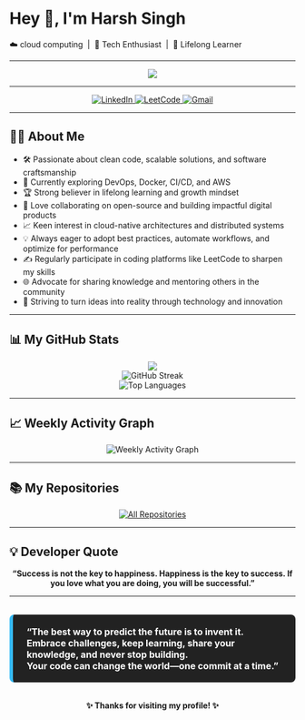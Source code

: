 <!--
**Harsh-sing007/Harsh-sing007** is a ✨ _special_ ✨ repository because its `README.md` (this file) appears on your GitHub profile.
-->

# Hey 👋, I'm Harsh Singh  
☁️ cloud computing &nbsp;|&nbsp; 🚀 Tech Enthusiast &nbsp;|&nbsp; 🧠 Lifelong Learner

---

<p align="center">
  <img src="https://capsule-render.vercel.app/api?type=waving&color=gradient&height=150&section=header&text=🌟%20Keep%20Hustling!%20🌟&fontSize=40&animation=twinkling"/>
</p>

---

<p align="center">
  <a href="https://www.linkedin.com/in/harsh-singh1712/">
    <img src="https://img.shields.io/badge/LinkedIn-0A66C2?style=for-the-badge&logo=linkedin&logoColor=white" alt="LinkedIn"/>
  </a>
  <a href="https://leetcode.com/u/Harshsi17/">
    <img src="https://img.shields.io/badge/LeetCode-FFA116?style=for-the-badge&logo=leetcode&logoColor=black" alt="LeetCode"/>
  </a>
  <a href="mailto:harshsingh45831@gmail.com">
    <img src="https://img.shields.io/badge/Gmail-D14836?style=for-the-badge&logo=gmail&logoColor=white" alt="Gmail"/>
  </a>
</p>

---

## 👨‍💻 About Me

- 🛠️ Passionate about clean code, scalable solutions, and software craftsmanship  
- 🌱 Currently exploring DevOps, Docker, CI/CD, and AWS  
- 🏆 Strong believer in lifelong learning and growth mindset  
- 🤝 Love collaborating on open-source and building impactful digital products  
- 📈 Keen interest in cloud-native architectures and distributed systems  
- 💡 Always eager to adopt best practices, automate workflows, and optimize for performance  
- ✍️ Regularly participate in coding platforms like LeetCode to sharpen my skills  
- 🌐 Advocate for sharing knowledge and mentoring others in the community  
- 🚀 Striving to turn ideas into reality through technology and innovation  

---

## 📊 My GitHub Stats

<div align="center">
  <img src="https://github-readme-stats.vercel.app/api?username=Harsh-sing007&show_icons=true&theme=radical&border_radius=30&hide_border=true&custom_title=Harsh Singh's GitHub Stats"/>
  <br>
  <img src="https://github-readme-streak-stats.herokuapp.com?user=Harsh-sing007&theme=radical&hide_border=true&border_radius=30&fire=DD2727&background=161B22&currStreakLabel=F7B32B" alt="GitHub Streak"/>
  <br>
  <img src="https://github-readme-stats.vercel.app/api/top-langs/?username=Harsh-sing007&layout=compact&theme=radical&hide_border=true&border_radius=30" alt="Top Languages" />
</div>

---

## 📈 Weekly Activity Graph

<div align="center">
  <img src="https://github-readme-activity-graph.vercel.app/graph?username=Harsh-sing007&theme=react-dark&custom_title=Weekly%20GitHub%20Activity%20Graph&hide_border=true" alt="Weekly Activity Graph"/>
</div>

---

## 📚 My Repositories

<p align="center">
  <a href="https://github.com/Harsh-sing007?tab=repositories">
    <img src="https://img.shields.io/badge/See%20All%20Repositories-181717?style=for-the-badge&logo=github" alt="All Repositories" />
  </a>
</p>

---

## 💡 Developer Quote

<p align="center">
  <b>
    “Success is not the key to happiness. Happiness is the key to success. If you love what you are doing, you will be successful.”  
  </b>
</p>

---

<blockquote style="font-size: 1.15em; background: #222; color: #fff; border-left: 6px solid #36BCF7; padding: 1.2em 1.5em; margin: 2em 0; border-radius: 8px;">
  <b>
    “The best way to predict the future is to invent it.  
    <br>
    Embrace challenges, keep learning, share your knowledge, and never stop building.  
    <br>
    Your code can change the world—one commit at a time.”
  </b>
</blockquote>

<p align="center">
  <b>✨ Thanks for visiting my profile! ✨</b>
</p>
